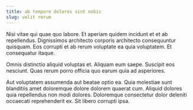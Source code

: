 ```yaml
---
title: ab tempore dolores sint nobis
slug: velit rerum
---
```


Nisi vitae qui quae quo labore. Et aperiam quidem incidunt et et ab repellendus. Dignissimos architecto corporis architecto consequuntur quisquam. Eos corrupti et ab rerum voluptate ea quia voluptatem. Et consequatur itaque.

Omnis distinctio aliquid voluptas et. Aliquam eum saepe. Suscipit eos nesciunt. Quas rerum porro officia quo earum quia ad asperiores.

Aut voluptatem assumenda aut beatae optio ea. Quia molestiae sunt blanditiis amet doloremque dolore dolorem quaerat cum. Aliquid dolores quia repellendus non modi dolores. Doloremque consectetur dolor deleniti occaecati reprehenderit ex. Sit libero corrupti ipsa.
